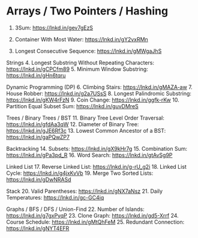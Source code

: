 # Arrays / Two Pointers / Hashing

1. 3Sum: https://lnkd.in/gev7gEzS

2. Container With Most Water: https://lnkd.in/gY2vxRMn

3. Longest Consecutive Sequence: https://lnkd.in/gMWgaJhS

Strings
4. Longest Substring Without Repeating Characters: https://lnkd.in/gCPCfm89
5. Minimum Window Substring: https://lnkd.in/gHn6tqru

Dynamic Programming (DP)
6. Climbing Stairs: https://lnkd.in/gMAZA-aw
7. House Robber: https://lnkd.in/g2a7USsS
8. Longest Palindromic Substring: https://lnkd.in/gKW4rFzN
9. Coin Change: https://lnkd.in/ggfk-rKw
10. Partition Equal Subset Sum: https://lnkd.in/guvDMreS

Trees / Binary Trees / BST
11. Binary Tree Level Order Traversal: https://lnkd.in/gfdAa3qW
12. Diameter of Binary Tree: https://lnkd.in/gJE6Rf3c
13. Lowest Common Ancestor of a BST: https://lnkd.in/gaPQwZP7

Backtracking
14. Subsets: https://lnkd.in/gX9kHr7g
15. Combination Sum: https://lnkd.in/gPa3pd_R
16. Word Search: https://lnkd.in/gtAvSg9P

Linked List
17. Reverse Linked List: https://lnkd.in/g-rU_g2i
18. Linked List Cycle: https://lnkd.in/g4jxKvVb
19. Merge Two Sorted Lists: https://lnkd.in/gDwNRASd

Stack
20. Valid Parentheses: https://lnkd.in/gNX7aNsz
21. Daily Temperatures: https://lnkd.in/gc-GC4iq

Graphs / BFS / DFS / Union-Find
22. Number of Islands: https://lnkd.in/g7gxPyqP
23. Clone Graph: https://lnkd.in/gd5-Xrrf
24. Course Schedule: https://lnkd.in/gMtQhFeM
25. Redundant Connection: https://lnkd.in/gNYT4EFR
